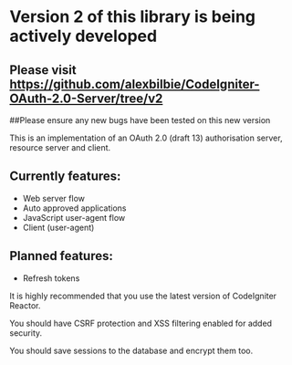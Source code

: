 # Version 2 of this library is being actively developed

## Please visit https://github.com/alexbilbie/CodeIgniter-OAuth-2.0-Server/tree/v2

##Please ensure any new bugs have been tested on this new version


This is an implementation of an OAuth 2.0 (draft 13) authorisation server, resource server and client.

## Currently features:

* Web server flow
* Auto approved applications
* JavaScript user-agent flow
* Client (user-agent)

## Planned features:

* Refresh tokens

It is highly recommended that you use the latest version of CodeIgniter Reactor.

You should have CSRF protection and XSS filtering enabled for added security.

You should save sessions to the database and encrypt them too.